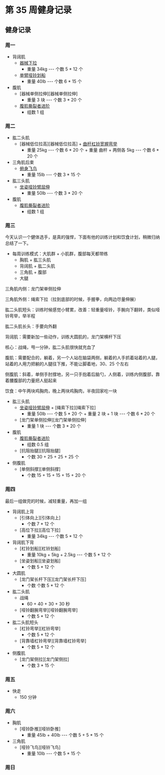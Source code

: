 # 第 35 周健身记录

## 健身记录

[单臂哑铃划船]: https://github.com/jsjzh/fitness-best-practice/blob/master/%E5%8A%A8%E4%BD%9C%E5%BA%93/%E9%83%A8%E4%BD%8D/05-%E8%83%8C%E9%83%A8.md#%E5%8D%95%E8%87%82%E5%93%91%E9%93%83%E5%88%92%E8%88%B9 '单臂哑铃划船'
[站/坐姿推举]: https://github.com/jsjzh/fitness-best-practice/blob/master/%E5%8A%A8%E4%BD%9C%E5%BA%93/%E9%83%A8%E4%BD%8D/02-%E8%82%A9%E9%83%A8.md#%E7%AB%99%E5%9D%90%E5%A7%BF%E6%8E%A8%E4%B8%BE '站/坐姿推举'
[器械下拉]: https://github.com/jsjzh/fitness-best-practice/blob/master/%E5%8A%A8%E4%BD%9C%E5%BA%93/%E9%83%A8%E4%BD%8D/05-%E8%83%8C%E9%83%A8.md#%E5%99%A8%E6%A2%B0%E4%B8%8B%E6%8B%89 '器械下拉'
[杠铃片前平举]: https://github.com/jsjzh/fitness-best-practice/blob/master/%E5%8A%A8%E4%BD%9C%E5%BA%93/%E9%83%A8%E4%BD%8D/02-%E8%82%A9%E9%83%A8.md#%E6%9D%A0%E9%93%83%E7%89%87%E5%89%8D%E5%B9%B3%E4%B8%BE '杠铃片前平举'
[哑铃侧平举]: https://github.com/jsjzh/fitness-best-practice/blob/master/%E5%8A%A8%E4%BD%9C%E5%BA%93/%E9%83%A8%E4%BD%8D/02-%E8%82%A9%E9%83%A8.md#%E5%93%91%E9%93%83%E4%BE%A7%E5%B9%B3%E4%B8%BE '哑铃侧平举'
[俯身飞鸟]: https://github.com/jsjzh/fitness-best-practice/blob/master/%E5%8A%A8%E4%BD%9C%E5%BA%93/%E9%83%A8%E4%BD%8D/02-%E8%82%A9%E9%83%A8.md#%E4%BF%AF%E8%BA%AB%E9%A3%9E%E9%B8%9F '俯身飞鸟'
[腹肌撕裂者进阶]: https://github.com/jsjzh/fitness-best-practice/blob/master/%E5%8A%A8%E4%BD%9C%E5%BA%93/%E9%83%A8%E4%BD%8D/06-%E8%85%B9%E9%83%A8.md#%E8%85%B9%E8%82%8C%E6%92%95%E8%A3%82%E8%80%85%E8%BF%9B%E9%98%B6 '腹肌撕裂者进阶'
[曲杆杠铃宽握弯举]: https://github.com/jsjzh/fitness-best-practice/blob/master/%E5%8A%A8%E4%BD%9C%E5%BA%93/%E9%83%A8%E4%BD%8D/04-%E8%87%82%E9%83%A8.md#%E6%9B%B2%E6%9D%86%E6%9D%A0%E9%93%83%E5%AE%BD%E6%8F%A1%E5%BC%AF%E4%B8%BE '曲杆杠铃宽握弯举'
[三段式曲杆杠铃弯举]: https://github.com/jsjzh/fitness-best-practice/blob/master/%E5%8A%A8%E4%BD%9C%E5%BA%93/%E9%83%A8%E4%BD%8D/04-%E8%87%82%E9%83%A8.md#%E4%B8%89%E6%AE%B5%E5%BC%8F%E6%9B%B2%E6%9D%86%E6%9D%A0%E9%93%83%E5%BC%AF%E4%B8%BE '三段式曲杆杠铃弯举'
[反握曲杆杠铃弯举]: https://github.com/jsjzh/fitness-best-practice/blob/master/%E5%8A%A8%E4%BD%9C%E5%BA%93/%E9%83%A8%E4%BD%8D/04-%E8%87%82%E9%83%A8.md#%E5%8F%8D%E6%8F%A1%E6%9B%B2%E6%9D%86%E6%9D%A0%E9%93%83%E5%BC%AF%E4%B8%BE '反握曲杆杠铃弯举'
[上斜哑铃弯举]: https://github.com/jsjzh/fitness-best-practice/blob/master/%E5%8A%A8%E4%BD%9C%E5%BA%93/%E9%83%A8%E4%BD%8D/04-%E8%87%82%E9%83%A8.md#%E4%B8%8A%E6%96%9C%E5%93%91%E9%93%83%E5%BC%AF%E4%B8%BE '上斜哑铃弯举'
[坐姿哑铃臂屈伸]: https://github.com/jsjzh/fitness-best-practice/blob/master/%E5%8A%A8%E4%BD%9C%E5%BA%93/%E9%83%A8%E4%BD%8D/04-%E8%87%82%E9%83%A8.md#%E5%9D%90%E5%A7%BF%E5%93%91%E9%93%83%E8%87%82%E5%B1%88%E4%BC%B8 '坐姿哑铃臂屈伸'
[杠铃仰卧臂屈伸]: https://github.com/jsjzh/fitness-best-practice/blob/master/%E5%8A%A8%E4%BD%9C%E5%BA%93/%E9%83%A8%E4%BD%8D/04-%E8%87%82%E9%83%A8.md#%E6%9D%A0%E9%93%83%E4%BB%B0%E5%8D%A7%E8%87%82%E5%B1%88%E4%BC%B8 '杠铃仰卧臂屈伸'
[俯身杠铃划船]: https://github.com/jsjzh/fitness-best-practice/blob/master/%E5%8A%A8%E4%BD%9C%E5%BA%93/%E9%83%A8%E4%BD%8D/05-%E8%83%8C%E9%83%A8.md#%E4%BF%AF%E8%BA%AB%E6%9D%A0%E9%93%83%E5%88%92%E8%88%B9 '俯身杠铃划船'
[座椅臂屈伸]: https://github.com/jsjzh/fitness-best-practice/blob/master/%E5%8A%A8%E4%BD%9C%E5%BA%93/%E9%83%A8%E4%BD%8D/04-%E8%87%82%E9%83%A8.md#%E5%BA%A7%E6%A4%85%E8%87%82%E5%B1%88%E4%BC%B8 '座椅臂屈伸'

### 周一

- 背阔肌
  - [器械下拉][器械下拉]
    - 重量 34kg --- 个数 5 \* 12 个
  - [单臂哑铃划船][单臂哑铃划船]
    - 重量 40lb --- 个数 6 \* 15 个
- 腹肌
  - [器械单侧拉伸][器械单侧拉伸]
    - 重量 3 块 --- 个数 3 \* 20 个
  - [腹肌撕裂者进阶][腹肌撕裂者进阶]
    - 组数 1 组

### 周二

- 肱二头肌
  - [器械低位拉高][器械低位拉高] + [曲杆杠铃宽握弯举][曲杆杠铃宽握弯举]
    - 重量 25kg --- 个数 6 \* 20 个 + 重量 曲杆 + 两侧各 5kg --- 个数 6 \* 20 个
- 三角肌后束
  - [俯身飞鸟][俯身飞鸟]
    - 重量 15lb --- 个数 3 \* 15 个
- 肱三头肌
  - [坐姿哑铃臂屈伸][坐姿哑铃臂屈伸]
    - 重量 50lb --- 个数 3 \* 20 个
- 腹肌
  - [腹肌撕裂者进阶][腹肌撕裂者进阶]
    - 组数 1 组

### 周三

今天认识一个健体选手，是真的强悍，下面有他的训练计划和饮食计划，稍微归纳总结了一下。

- 每周训练模式：大肌群 + 小肌群，腹部每天都带练
  - 胸肌 + 肱三头肌
  - 背阔肌 + 肱二头肌
  - 三角肌 + 腹部
  - 大腿

三角肌内侧：龙门架单侧拉伸

三角肌外侧：绳索下拉（拉到底部的时候，手握拳，向两边尽量伸展）

肱二头肌短头：训练时候感觉小臂累，改善：轻重量哑铃，手腕向下翻转，类似哑铃弯举，举半程

肱二头肌长头：手要向外翻

背阔肌：需要新加一些动作，训练大圆肌的，龙门架横杆下压

核心：战绳，甩一分钟，肱二头肌很快就充血了

腹肌：需要配合的，躺着，另一个人站在脑袋两侧，躺着的人手抓着站着的人腿，站着的人用力把躺的人腿往下推，不能让脚着地，30、25 个左右

侧腹肌：斜着，单侧手肘撑地，另一只手抱着后脑勺，人侧着，训练内侧腹部，靠着腰腹部的力量把人挺起来

饮食：中午两块鸡胸肉，晚上两块鸡胸肉，半夜回家吃一块

- 肱三头肌
  - [坐姿哑铃臂屈伸][坐姿哑铃臂屈伸] + [绳索下拉][绳索下拉]
    - 重量 50lb --- 个数 5 \* 20 个 + 重量 2 块 + 1 块 --- 个数 6 \* 20 个
  - [龙门架单侧拉伸][龙门架单侧拉伸]
    - 重量 1 块 --- 个数 3 \* 20 个
- 腹肌
  - [腹肌撕裂者进阶][腹肌撕裂者进阶]
    - 组数 0.5 组
  - [抗阻抬腿][抗阻抬腿]
    - 个数 30 + 25 + 25 + 25 个
- 侧腹肌
  - [单侧斜撑][单侧斜撑]
    - 个数 15 + 15 + 15 + 15 + 20 个

### 周四

最后一组做完的时候，减轻重量，再加一组

- 背阔肌上背
  - [引体向上][引体向上]
    - 个数 7 \* 12 个
  - [高位下拉][高位下拉]
    - 重量 34kg --- 个数 5 \* 12 个
- 背阔肌下背
  - [杠铃划船][杠铃划船]
    - 重量 10kg + 5kg + 2.5kg --- 个数 5 \* 12 个
  - [坐姿划船][坐姿划船]
    - 个数 5 \* 12 个
- 大圆肌
  - [龙门架长杆下压][龙门架长杆下压]
    - 个数 个数 5 \* 12 个
- 肱二头肌
  - 战绳
    - 60 + 40 + 30 + 30 秒
  - [哑铃翻腕弯举][哑铃翻腕弯举]
    - 个数 5 \* 12 个
- 肱二头肌短头
  - [杠铃弯举][杠铃弯举]
    - 个数 5 \* 12 个
  - [背靠墙杠铃弯举][背靠墙杠铃弯举]
    - 个数 5 \* 12 个
- 侧腹肌
  - [龙门架侧拉][龙门架侧拉]
    - 个数 3 \* 15 个

### 周五

- 快走
  - 150 分钟

### 周六

- 胸肌
  - [哑铃卧推][哑铃卧推]
    - 重量 45lb + 40lb --- 个数 5 + 5 \* 15 个
- 三角肌
  - [哑铃飞鸟][哑铃飞鸟]
    - 重量 10lb --- 个数 5 \* 15 个

### 周日
